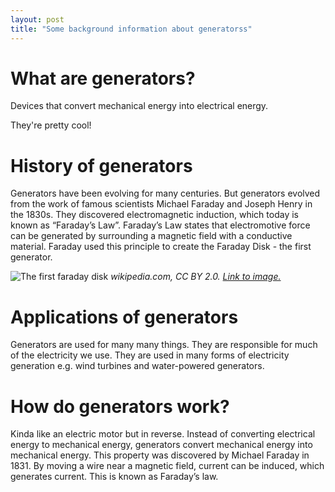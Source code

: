 ```yaml
---
layout: post
title: "Some background information about generatorss"
---
```


# What are generators?

Devices that convert mechanical energy into electrical energy.

They're pretty cool!

# History of generators

Generators have been evolving for many centuries. But generators evolved from the work of famous scientists Michael Faraday and Joseph Henry in the 1830s. They discovered electromagnetic induction, which today is known as “Faraday’s Law”. Faraday’s Law states that electromotive force can be generated by surrounding a magnetic field with a conductive material. Faraday used this principle to create the Faraday Disk - the first generator.

![The first faraday disk](https://upload.wikimedia.org/wikipedia/commons/1/19/Faraday_disk_generator.jpg)
*wikipedia.com, CC BY 2.0. [Link to image.](https://upload.wikimedia.org/wikipedia/commons/1/19/Faraday_disk_generator.jpg)*

# Applications of generators

Generators are used for many many things. They are responsible for much of the electricity we use. They are used in many forms of electricity generation e.g. wind turbines and water-powered generators.

# How do generators work?

Kinda like an electric motor but in reverse. Instead of converting electrical energy to mechanical energy, generators convert mechanical energy into mechanical energy. This property was discovered by Michael Faraday in 1831. By moving a wire near a magnetic field, current can be induced, which generates current. This is known as Faraday’s law.


